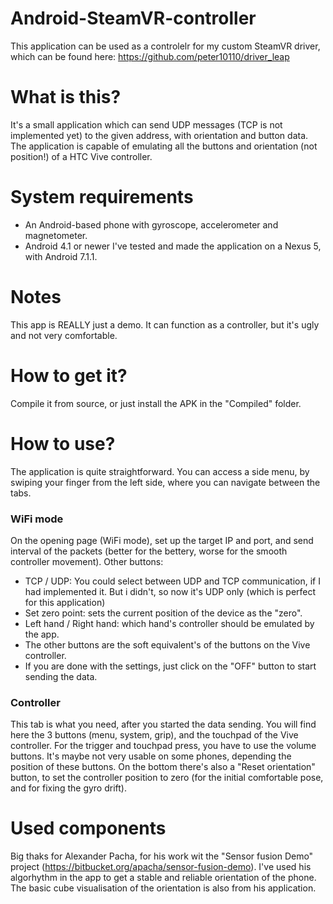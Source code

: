 # Android-SteamVR-controller 
This application can be used as a controlelr for my custom SteamVR driver, which can be found here: https://github.com/peter10110/driver_leap
 
# What is this?
It's a small application which can send UDP messages (TCP is not implemented yet) to the given address, with orientation and button data. The application is capable of emulating all the buttons and orientation (not position!) of a HTC Vive controller.

# System requirements
- An Android-based phone with gyroscope, accelerometer and magnetometer.
- Android 4.1 or newer
I've tested and made the application on a Nexus 5, with Android 7.1.1.

# Notes
This app is REALLY just a demo. It can function as a controller, but it's ugly and not very comfortable.

# How to get it?
Compile it from source, or just install the APK in the "Compiled" folder.

# How to use?
 The application is quite straightforward. You can access a side menu, by swiping your finger from the left side, where you can navigate between the tabs.
### WiFi mode
 On the opening page (WiFi mode), set up the target IP and port, and send interval of the packets (better for the bettery, worse for the smooth controller movement). 
 Other buttons:
- TCP / UDP: You could select between UDP and TCP communication, if I had implemented it. But i didn't, so now it's UDP only (which is perfect for this application)
- Set zero point: sets the current position of the device as the "zero".
- Left hand / Right hand: which hand's controller should be emulated by the app.
- The other buttons are the soft equivalent's of the buttons on the Vive controller.
- If you are done with the settings, just click on the "OFF" button to start sending the data.
### Controller
 This tab is what you need, after you started the data sending. You will find here the 3 buttons (menu, system, grip), and the touchpad of the Vive controller. For the trigger and touchpad press, you have to use the volume buttons. It's maybe not very usable on some phones, depending the position of these buttons.
 On the bottom there's also a "Reset orientation" button, to set the controller position to zero (for the initial comfortable pose, and for fixing the gyro drift).


# Used components
Big thaks for Alexander Pacha, for his work wit the "Sensor fusion Demo" project (https://bitbucket.org/apacha/sensor-fusion-demo).
I've used his algorhythm in the app to get a stable and reliable orientation of the phone. The basic cube visualisation of the orientation is also from his application.
